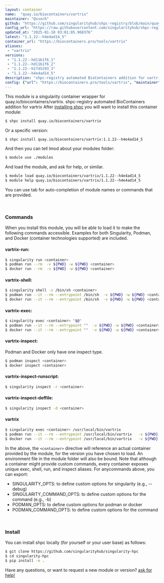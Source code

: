 ```yaml
---
layout: container
name:  "quay.io/biocontainers/vartrix"
maintainer: "@vsoch"
github: "https://github.com/singularityhub/shpc-registry/blob/main/quay.io/biocontainers/vartrix/container.yaml"
config_url: "https://raw.githubusercontent.com/singularityhub/shpc-registry/main/quay.io/biocontainers/vartrix/container.yaml"
updated_at: "2025-01-18 03:01:05.968376"
latest: "1.1.22--h4e4ad14_5"
container_url: "https://biocontainers.pro/tools/vartrix"
aliases:
 - "vartrix"
versions:
 - "1.1.22--hd11b1f6_1"
 - "1.1.22--hd11b1f6_2"
 - "1.1.22--h27d5293_3"
 - "1.1.22--h4e4ad14_5"
description: "shpc-registry automated BioContainers addition for vartrix"
config: {"url": "https://biocontainers.pro/tools/vartrix", "maintainer": "@vsoch", "description": "shpc-registry automated BioContainers addition for vartrix", "latest": {"1.1.22--h4e4ad14_5": "sha256:044ecd849eb18ad06063769d9a0084a5df52d0c205d5a5d48474f50ab7662928"}, "tags": {"1.1.22--hd11b1f6_1": "sha256:8a2b494c0eb0afe4f0d77417e2cb8c9459b925e91c084f96df3ce84ba7ed4261", "1.1.22--hd11b1f6_2": "sha256:eeb54bd52048d4934eb6603d9aac116ef536887f7445472f9c6ab67967f2a169", "1.1.22--h27d5293_3": "sha256:69baf827a57cb5ddac4c1d61837a944da6ff55f45839775c669ab620dc729052", "1.1.22--h4e4ad14_5": "sha256:044ecd849eb18ad06063769d9a0084a5df52d0c205d5a5d48474f50ab7662928"}, "docker": "quay.io/biocontainers/vartrix", "aliases": {"vartrix": "/usr/local/bin/vartrix"}}
---
```


This module is a singularity container wrapper for quay.io/biocontainers/vartrix.
shpc-registry automated BioContainers addition for vartrix
After [installing shpc](#install) you will want to install this container module:


```bash
$ shpc install quay.io/biocontainers/vartrix
```

Or a specific version:

```bash
$ shpc install quay.io/biocontainers/vartrix:1.1.22--h4e4ad14_5
```

And then you can tell lmod about your modules folder:

```bash
$ module use ./modules
```

And load the module, and ask for help, or similar.

```bash
$ module load quay.io/biocontainers/vartrix/1.1.22--h4e4ad14_5
$ module help quay.io/biocontainers/vartrix/1.1.22--h4e4ad14_5
```

You can use tab for auto-completion of module names or commands that are provided.

<br>

### Commands

When you install this module, you will be able to load it to make the following commands accessible.
Examples for both Singularity, Podman, and Docker (container technologies supported) are included.

#### vartrix-run:

```bash
$ singularity run <container>
$ podman run --rm  -v ${PWD} -w ${PWD} <container>
$ docker run --rm  -v ${PWD} -w ${PWD} <container>
```

#### vartrix-shell:

```bash
$ singularity shell -s /bin/sh <container>
$ podman run --it --rm --entrypoint /bin/sh  -v ${PWD} -w ${PWD} <container>
$ docker run --it --rm --entrypoint /bin/sh  -v ${PWD} -w ${PWD} <container>
```

#### vartrix-exec:

```bash
$ singularity exec <container> "$@"
$ podman run --it --rm --entrypoint ""  -v ${PWD} -w ${PWD} <container> "$@"
$ docker run --it --rm --entrypoint ""  -v ${PWD} -w ${PWD} <container> "$@"
```

#### vartrix-inspect:

Podman and Docker only have one inspect type.

```bash
$ podman inspect <container>
$ docker inspect <container>
```

#### vartrix-inspect-runscript:

```bash
$ singularity inspect -r <container>
```

#### vartrix-inspect-deffile:

```bash
$ singularity inspect -d <container>
```


#### vartrix

```bash
$ singularity exec <container> /usr/local/bin/vartrix
$ podman run --it --rm --entrypoint /usr/local/bin/vartrix   -v ${PWD} -w ${PWD} <container> -c " $@"
$ docker run --it --rm --entrypoint /usr/local/bin/vartrix   -v ${PWD} -w ${PWD} <container> -c " $@"
```



In the above, the `<container>` directive will reference an actual container provided
by the module, for the version you have chosen to load. An environment file in the
module folder will also be bound. Note that although a container
might provide custom commands, every container exposes unique exec, shell, run, and
inspect aliases. For anycommands above, you can export:

 - SINGULARITY_OPTS: to define custom options for singularity (e.g., --debug)
 - SINGULARITY_COMMAND_OPTS: to define custom options for the command (e.g., -b)
 - PODMAN_OPTS: to define custom options for podman or docker
 - PODMAN_COMMAND_OPTS: to define custom options for the command

<br>

### Install

You can install shpc locally (for yourself or your user base) as follows:

```bash
$ git clone https://github.com/singularityhub/singularity-hpc
$ cd singularity-hpc
$ pip install -e .
```

Have any questions, or want to request a new module or version? [ask for help!](https://github.com/singularityhub/singularity-hpc/issues)